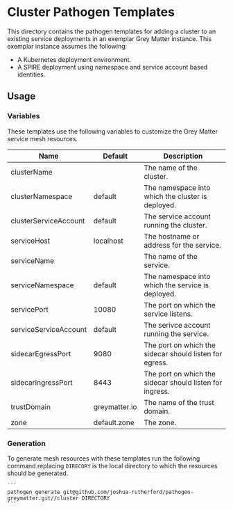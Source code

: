 # Cluster Pathogen Templates
This directory contains the pathogen templates for adding a cluster to an existing service deployments in an exemplar Grey Matter instance. This exemplar instance assumes the following:

- A Kubernetes deployment environment.
- A SPIRE deployment using namespace and service account based identities.

## Usage

### Variables
These templates use the following variables to customize the Grey Matter service mesh resources.

| Name                  | Default       | Description                                              |
| --------------------- | ------------- | -------------------------------------------------------- |
| clusterName           |               | The name of the cluster.                                 |
| clusterNamespace      | default       | The namespace into which the cluster is deployed.        |
| clusterServiceAccount | default       | The service account running the cluster.                 |
| serviceHost           | localhost     | The hostname or address for the service.                 |
| serviceName           |               | The name of the service.                                 |
| serviceNamespace      | default       | The namespace into which the service is deployed.        |
| servicePort           | 10080         | The port on which the service listens.                   |
| serviceServiceAccount | default       | The serivce account running the service.                 |
| sidecarEgressPort     | 9080          | The port on which the sidecar should listen for egress.  |
| sidecarIngressPort    | 8443          | The port on which the sidecar should listen for ingress. |
| trustDomain           | greymatter.io | The name of the trust domain.                            |
| zone                  | default.zone  | The zone.                                                |

### Generation
To generate mesh resources with these templates run the following command replacing `DIRECORY` is the local directory to which the resources should be generated.

    ```
    pathogen generate git@github.com/joshua-rutherford/pathogen-greymatter.git//cluster DIRECTORY
    ```


